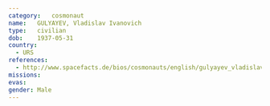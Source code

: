 ```yaml
---
category:	cosmonaut
name:	GULYAYEV, Vladislav Ivanovich
type:	civilian
dob:	1937-05-31
country:
  - URS
references:
  - http://www.spacefacts.de/bios/cosmonauts/english/gulyayev_vladislav.htm
missions:
evas:
gender:	Male
---
```

